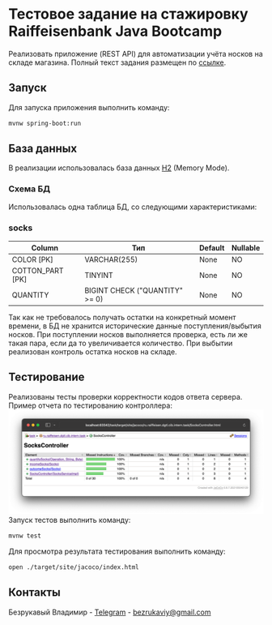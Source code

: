 # Тестовое задание на стажировку Raiffeisenbank Java Bootcamp

Реализовать приложение (REST API) для автоматизации учёта носков на складе магазина.
Полный текст задания размещен по [ссылке](https://github.com/Raiffeisen-DGTL/cib-interns-test-task).

## Запуск
Для запуска приложения выполнить команду:
```sh
mvnw spring-boot:run
```

## База данных
В реализации использовалась база данных [H2](https://www.h2database.com/html/main.html) (Memory Mode).

### Схема БД
Использовалась одна таблица БД, со следующими характеристиками:

### socks
Column | Тип | Default | Nullable
--- | --- | --- | --- 
COLOR [PK] | VARCHAR(255) | None| NO
COTTON_PART [PK] | TINYINT | None | NO
QUANTITY | BIGINT CHECK ("QUANTITY" >= 0) | None | NO
Так как не требовалось получать остатки на конкретный момент времени, 
в БД не хранится исторические данные поступления/выбытия носков. При поступлении носков выполняется проверка, есть ли же 
такая пара, если да то увеличивается количество. При выбытии реализован контроль остатка носков на складе.

## Тестирование
Реализованы тесты проверки корректности кодов ответа сервера.
Пример отчета по тестированию контроллера:
![JaCoCo Report](./images/report.png)
Запуск тестов выполнить команду:
```sh
mvnw test
```
Для просмотра результата тестирования выполнить команду:
```sh
open ./target/site/jacoco/index.html
```

## Контакты
Безрукавый Владимир - [Telegram](https://t.me/sleeveless) - bezrukaviy@gmail.com
